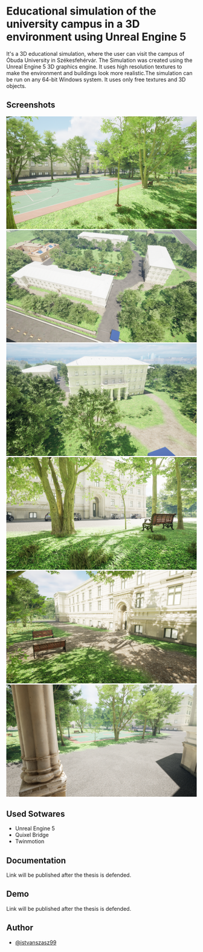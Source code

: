 # Educational simulation of the university campus in a 3D environment using Unreal Engine 5
It's a 3D educational simulation, where the user can visit the campus of Óbuda University in Székesfehérvár. The Simulation was created using the Unreal Engine 5 3D graphics engine. It uses high resolution textures to make the environment and buildings look more realistic.The simulation can be run on any 64-bit Windows system. It uses only free textures and 3D objects.

## Screenshots
![App Screenshot](Images/HighresScreenshot00000.png)
![App Screenshot](Images/HighresScreenshot00001.png)
![App Screenshot](Images/HighresScreenshot00002.png)
![App Screenshot](Images/HighresScreenshot00003.png)
![App Screenshot](Images/HighresScreenshot00004.png)
![App Screenshot](Images/HighresScreenshot00005.png)

## Used Sotwares
- Unreal Engine 5
- Quixel Bridge
- Twinmotion

## Documentation
Link will be published after the thesis is defended.

## Demo
Link will be published after the thesis is defended.

## Author
- [@istvanszasz99](https://www.github.com/istvanszasz99)
